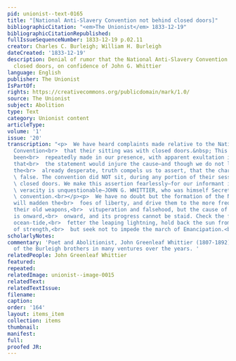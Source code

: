 ```yaml
---
pid: unionist--text-0165
title: "[National Anti-Slavery Convention not behind closed doors]"
bibliographicCitation: "<em>The Unionist</em> 1833-12-19"
bibliographicCitationRepublished: 
fullIssueSequenceNumber: 1833-12-19 p.02.11
creator: Charles C. Burleigh; William H. Burleigh
dateCreated: '1833-12-19'
description: Denial of rumor that the National Anti-Slavery Convention met behind
  closed doors, on confidence of John G. Whittier
language: English
publisher: The Unionist
IsPartOf: 
rights: https://creativecommons.org/publicdomain/mark/1.0/
source: The Unionist
subject: Abolition
type: Text
category: Unionist content
articleType: 
volume: '1'
issue: '20'
transcription: "<p>  We have heard complaints made relative to the National Anti-Slavery
  Convention<br>  that their sitting was with closed doors.&nbsp; This assertion has
  been<br>  repeatedly made in our presence, with apparent exultation in the belief
  that<br>  the statement would injure the cause—and though we do not love to goad
  the<br>  already desperate, truth compels us to assert, that the charge is utterly<br>
  \ false. The convention did NOT sit, during any portion of their session, with<br>
  \ closed doors. We make this assertion fearlessly—for our informant is one whose<br>
  \ veracity is unquestionable—JOHN G. WHITTIER, who was himself Secretary of the<br>
  \ convention.<br></p><p>  We have no doubt but the formation of the National Society
  will madden the<br>  foes of liberty, and drive them to the more frequent use of
  their old weapons,<br>  vituperation and falsehood, but the cause of truth and justice
  is onward,<br>  onward, and its progress cannot be staid. Check the flow of the
  ocean-tide,<br>  fetter the leaping lightning, hold back the sun from his course
  of strength,<br>  but seek not to impede the march of Emancipation.<br></p><p></p>"
scholarlyNotes: 
commentary: 'Poet and Abolitionist, John Greenleaf Whittier (1807-1892), was an associate
  of the Burleigh brothers in many ventures over the years. '
relatedPeople: John Greenleaf Whittier
featured: 
repeated: 
relatedImage: unionist--image-0015
relatedText: 
relatedTextIssue: 
filename: 
caption: 
order: '164'
layout: items_item
collection: items
thumbnail: 
manifest: 
full: 
proofed JR: 
---
```

